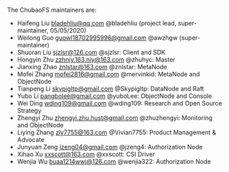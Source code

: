 The ChubaoFS maintainers are:

* Haifeng Liu <bladehliu@qq.com> @bladehliu (project lead, super-maintainer, 05/05/2020)
* Weilong Guo <guowl18702995996@gmail.com> @awzhgw (super-maintainer)
* Shuoran Liu <sjzlsr@126.com> @sjzlsr: Client and SDK
* Hongyin Zhu <zzhniy.163.niy@163.com> @zhuhyc: Master
* Jianxing Zhao <znlstar@163.com> @znlstar: MetaNode
* Mofei Zhang <mofei2816@gmail.com> @mervinkid: MetaNode and ObjectNode
* Tianpeng Li <skypigltp@gmail.com> @Skypigltp: DataNode and Raft
* Yubo Li <pangbolee@gmail.com> @yuboLee: ObjectNode and Console
* Wei Ding <wding109@gmail.com> @wding109: Research and Open Source Strategy
* Zhengyi Zhu  <zhengyi.zhu.hust@gmail.com> @zhuzhengyi: Monitoring and ObjectNode 
* Liying Zhang <zly7755@163.com> @Vivian7755: Product Management & Advocate
* Junyuan Zeng <jzeng04@gmail.com> @jzeng4: Authorization Node
* Xihao Xu <xxscott@163.com> @xxscott: CSI Driver
* Wenjia Wu <buaa1214wwj@126.com> @wenjia322: Authorization Node
